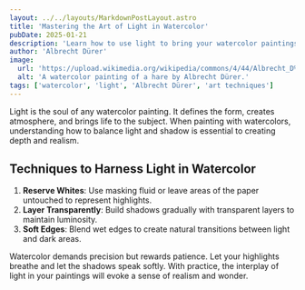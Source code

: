 ```yaml
---
layout: ../../layouts/MarkdownPostLayout.astro
title: 'Mastering the Art of Light in Watercolor'
pubDate: 2025-01-21
description: 'Learn how to use light to bring your watercolor paintings to life.'
author: 'Albrecht Dürer'
image:
  url: 'https://upload.wikimedia.org/wikipedia/commons/4/44/Albrecht_D%C3%BCrer_-_Hare%2C_1502_-_Google_Art_Project.jpg'
  alt: 'A watercolor painting of a hare by Albrecht Dürer.'
tags: ['watercolor', 'light', 'Albrecht Dürer', 'art techniques']
---
```


Light is the soul of any watercolor painting. It defines the form, creates atmosphere, and brings life to the subject. When painting with watercolors, understanding how to balance light and shadow is essential to creating depth and realism.

## Techniques to Harness Light in Watercolor

1. **Reserve Whites**: Use masking fluid or leave areas of the paper untouched to represent highlights.
2. **Layer Transparently**: Build shadows gradually with transparent layers to maintain luminosity.
3. **Soft Edges**: Blend wet edges to create natural transitions between light and dark areas.

Watercolor demands precision but rewards patience. Let your highlights breathe and let the shadows speak softly. With practice, the interplay of light in your paintings will evoke a sense of realism and wonder.
